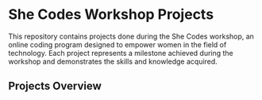 # She Codes Workshop Projects

This repository contains projects done during the She Codes workshop, an online coding program designed to empower women in the field of technology. Each project represents a milestone achieved during the workshop and demonstrates the skills and knowledge acquired.

## Projects Overview
